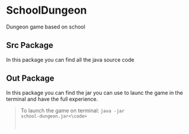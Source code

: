 # SchoolDungeon

Dungeon game based on school

## Src Package

In this package you can find all the java source code

## Out Package

In this package you can find the jar you can use to launc the game in the terminal and have the full experience.
> To launch the game on terminal:
<code>java -jar school-dungeon.jar<\code>
